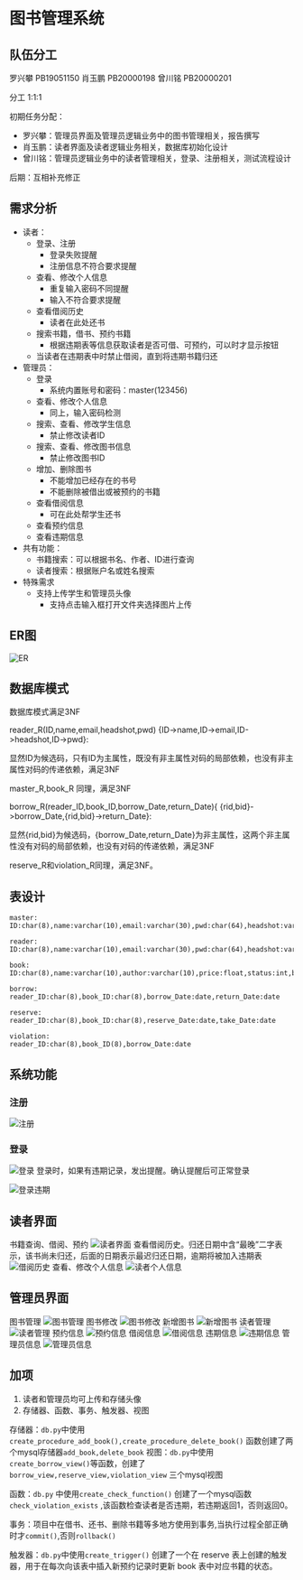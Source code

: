 # 图书管理系统

## 队伍分工

罗兴攀 PB19051150 肖玉鹏 PB20000198 曾川铭 PB20000201

分工  1:1:1

初期任务分配：

* 罗兴攀：管理员界面及管理员逻辑业务中的图书管理相关，报告撰写
* 肖玉鹏：读者界面及读者逻辑业务相关，数据库初始化设计
* 曾川铭：管理员逻辑业务中的读者管理相关，登录、注册相关，测试流程设计

后期：互相补充修正

## 需求分析

* 读者：
  * 登录、注册
    * 登录失败提醒
    * 注册信息不符合要求提醒
  * 查看、修改个人信息
    * 重复输入密码不同提醒
    * 输入不符合要求提醒
  * 查看借阅历史
    * 读者在此处还书
  * 搜索书籍，借书、预约书籍
    * 根据违期表等信息获取读者是否可借、可预约，可以时才显示按钮
  * 当读者在违期表中时禁止借阅，直到将违期书籍归还
* 管理员：
  * 登录
    * 系统内置账号和密码：master(123456)
  * 查看、修改个人信息
    * 同上，输入密码检测
  * 搜索、查看、修改学生信息
    * 禁止修改读者ID
  * 搜索、查看、修改图书信息
    * 禁止修改图书ID
  * 增加、删除图书
    * 不能增加已经存在的书号
    * 不能删除被借出或被预约的书籍
  * 查看借阅信息
    * 可在此处帮学生还书
  * 查看预约信息
  * 查看违期信息
* 共有功能：
  * 书籍搜索：可以根据书名、作者、ID进行查询
  * 读者搜索：根据账户名或姓名搜索
* 特殊需求
  * 支持上传学生和管理员头像
    * 支持点击输入框打开文件夹选择图片上传

## ER图

![ER](./img/ER设计.jpg)

## 数据库模式

数据库模式满足3NF

reader_R(ID,name,email,headshot,pwd)
{ID->name,ID->email,ID->headshot,ID->pwd}:

显然ID为候选码，只有ID为主属性，既没有非主属性对码的局部依赖，也没有非主属性对码的传递依赖，满足3NF

master_R,book_R 同理，满足3NF

borrow_R(reader_ID,book_ID,borrow_Date,return_Date){ {rid,bid}->borrow_Date,{rid,bid}->return_Date}:

显然{rid,bid}为候选码，{borrow_Date,return_Date}为非主属性，这两个非主属性没有对码的局部依赖，也没有对码的传递依赖，满足3NF

reserve_R和violation_R同理，满足3NF。

## 表设计

```text
master:
ID:char(8),name:varchar(10),email:varchar(30),pwd:char(64),headshot:varchar(255)

reader:
ID:char(8),name:varchar(10),email:varchar(30),pwd:char(64),headshot:varchar(255)

book: 
ID:char(8),name:varchar(10),author:varchar(10),price:float,status:int,borrow_Times:int,reserve_Times:int

borrow:
reader_ID:char(8),book_ID:char(8),borrow_Date:date,return_Date:date

reserve:
reader_ID:char(8),book_ID:char(8),reserve_Date:date,take_Date:date

violation: 
reader_ID:char(8),book_ID(8),borrow_Date:date
```

## 系统功能

### 注册

![注册](./img/%E6%B3%A8%E5%86%8C.jpg)

### 登录

![登录](./img/%E7%99%BB%E5%BD%95.jpg)
登录时，如果有违期记录，发出提醒。确认提醒后可正常登录

![登录违期](./img/%E7%99%BB%E5%BD%95%E8%BF%9D%E6%9C%9F.jpg)

## 读者界面

书籍查询、借阅、预约
![读者界面](img/读者界面.jpg)
查看借阅历史。归还日期中含“最晚”二字表示，该书尚未归还，后面的日期表示最迟归还日期，逾期将被加入违期表
![借阅历史](img/借阅历史.jpg)
查看、修改个人信息
![读者个人信息](img/读者个人信息.jpg)

## 管理员界面

图书管理
![图书管理](img/图书管理.jpg)
图书修改
![图书修改](img/图书修改.jpg)
新增图书
![新增图书](img/新增图书.jpg)
读者管理
![读者管理](img/读者管理.jpg)
预约信息
![预约信息](img/预约信息.jpg)
借阅信息
![借阅信息](img/借阅信息.jpg)
违期信息
![违期信息](img/预约信息.jpg)
管理员信息
![管理员信息](img/管理员信息.jpg)

## 加项

1. 读者和管理员均可上传和存储头像
2. 存储器、函数、事务、触发器、视图

存储器：`db.py`中使用`create_procedure_add_book(),create_procedure_delete_book()` 函数创建了两个mysql存储器`add_book,delete_book`
视图：`db.py`中使用`create_borrow_view()`等函数，创建了`borrow_view,reserve_view,violation_view` 三个mysql视图

函数：`db.py` 中使用`create_check_function()` 创建了一个mysql函数`check_violation_exists` ,该函数检查读者是否违期，若违期返回1，否则返回0。

事务：项目中在借书、还书、删除书籍等多地方使用到事务,当执行过程全部正确时才`commit()`,否则`rollback()`

触发器：`db.py`中使用`create_trigger()` 创建了一个在 reserve 表上创建的触发器，用于在每次向该表中插入新预约记录时更新 book 表中对应书籍的状态。
